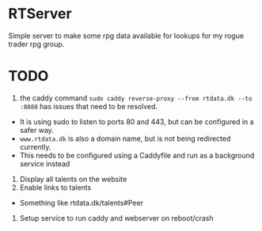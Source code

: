 # RTServer
Simple server to make some rpg data available for lookups for my rogue trader rpg group.



# TODO
1. the caddy command `sudo caddy reverse-proxy --from rtdata.dk --to :8080` has issues that need to be resolved.
  - It is using sudo to listen to ports 80 and 443, but can be configured in a safer way.
  - `www.rtdata.dk` is also a domain name, but is not being redirected currently.
  - This needs to be configured using a Caddyfile and run as a background service instead
1. Display all talents on the website
1. Enable links to talents
  - Something like rtdata.dk/talents#Peer
1. Setup service to run caddy and webserver on reboot/crash
